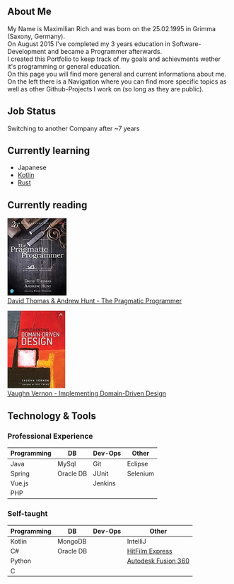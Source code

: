 ## About Me

My Name is Maximilian Rich and was born on the 25.02.1995 in Grimma (Saxony, Germany).<br>
On August 2015 I've completed my 3 years education in Software-Development and became a Programmer afterwards.<br>
I created this Portfolio to keep track of my goals and achievments wether it's programming or general education.<br>
On this page you will find more general and current informations about me.<br>
On the left there is a Navigation where you can find more specific topics as well as other Github-Projects I work on (so long as they are public).

## Job Status

Switching to another Company after ~7 years

## Currently learning

- Japanese
- [Kotlin](https://kotlinlang.org/)
- [Rust](https://www.rust-lang.org/)

## Currently reading

![David Thomas & Andrew Hunt - The Pragmatic Programmer](/assets/img/david_thomas_andrew_hunt_-_the_pragmatic_programmer.jpg)<br>
[David Thomas & Andrew Hunt - The Pragmatic Programmer](https://pragprog.com/titles/tpp20/the-pragmatic-programmer-20th-anniversary-edition/)

![Vaughn Vernon - Implementing Domain-Driven Design](/assets/img/vaughn_vernon_-_implementing_domain_driven_design.jpg)<br>
[Vaughn Vernon - Implementing Domain-Driven Design](https://www.oreilly.com/library/view/implementing-domain-driven-design/9780133039900/)

## Technology & Tools

### Professional Experience

| Programming | DB        | Dev-Ops | Other    |
|-------------|-----------|---------|----------|
| Java        | MySql     | Git     | Eclipse  |
| Spring      | Oracle DB | JUnit   | Selenium |
| Vue.js      |           | Jenkins |          |
| PHP         |           |         |          |

### Self-taught

| Programming | DB        | Dev-Ops | Other                                                                                                    |
|-------------|-----------|---------|----------------------------------------------------------------------------------------------------------|
| Kotlin      | MongoDB   |         | IntelliJ                                                                                                 |
| C#          | Oracle DB |         | [HitFilm Express](https://fxhome.com/product/hitfilm-express)                                            |
| Python      |           |         | [Autodesk Fusion 360](https://www.autodesk.de/products/fusion-360/overview?term=1-YEAR&tab=subscription) |
| C           |           |         |                                                                                                          |

